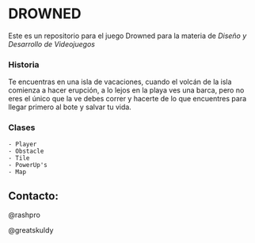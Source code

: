 DROWNED
=======

Este es un repositorio para el juego Drowned
para la materia de _Diseño y Desarrollo de Videojuegos_

### Historia ###
Te encuentras en una isla de vacaciones, cuando el volcán
de la isla comienza a hacer erupción, a lo lejos en la
playa ves una barca, pero no eres el único que la ve
debes correr y hacerte de lo que encuentres para llegar
primero al bote y salvar tu vida.

### Clases ###

	- Player
	- Obstacle
	- Tile
	- PowerUp's
	- Map

Contacto:
---------
@rashpro 

@greatskuldy
